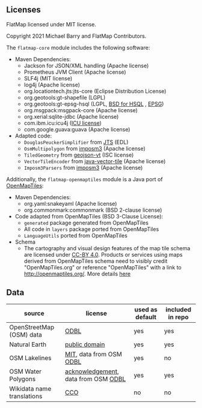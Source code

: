 ## Licenses

FlatMap licensed under MIT license.

Copyright 2021 Michael Barry and FlatMap Contributors.

The `flatmap-core` module includes the following software:

- Maven Dependencies:
  - Jackson for JSON/XML handling (Apache license)
  - Prometheus JVM Client (Apache license)
  - SLF4j (MIT license)
  - log4j (Apache license)
  - org.locationtech.jts:jts-core (Eclipse Distribution License)
  - org.geotools:gt-shapefile (LGPL)
  - org.geotools:gt-epsg-hsql
    (LGPL, [BSD for HSQL](https://github.com/geotools/geotools/blob/main/licenses/HSQL.md)
    , [EPSG](https://github.com/geotools/geotools/blob/main/licenses/EPSG.md))
  - org.msgpack:msgpack-core (Apache license)
  - org.xerial:sqlite-jdbc (Apache license)
  - com.ibm.icu:icu4j ([ICU license](https://github.com/unicode-org/icu/blob/main/icu4c/LICENSE))
  - com.google.guava:guava (Apache license)
- Adapted code:
  - `DouglasPeuckerSimplifier` from [JTS](https://github.com/locationtech/jts) (EDL)
  - `OsmMultipolygon` from [imposm3](https://github.com/omniscale/imposm3) (Apache license)
  - `TiledGeometry` from [geojson-vt](https://github.com/mapbox/geojson-vt) (ISC license)
  - `VectorTileEncoder`
    from [java-vector-tile](https://github.com/ElectronicChartCentre/java-vector-tile) (Apache
    license)
  - `Imposm3Parsers` from [imposm3](https://github.com/omniscale/imposm3) (Apache license)

Additionally, the `flatmap-openmaptiles` module is a Java port
of [OpenMapTiles](https://github.com/openmaptiles/openmaptiles):

- Maven Dependencies:
  - org.yaml:snakeyaml (Apache license)
  - org.commonmark:commonmark (BSD 2-clause license)
- Code adapted from OpenMapTiles (BSD 3-Clause License):
  - `generated` package generated from OpenMapTiles
  - All code in `layers` package ported from OpenMapTiles
  - `LanguageUtils` ported from OpenMapTiles
- Schema
  - The cartography and visual design features of the map tile schema are licensed
    under [CC-BY 4.0](http://creativecommons.org/licenses/by/4.0/). Products or services using maps
    derived from OpenMapTiles schema need to visibly credit "OpenMapTiles.org" or reference
    "OpenMapTiles" with a link to http://openmaptiles.org/. More
    details [here](https://github.com/openmaptiles/openmaptiles/blob/master/LICENSE.md#design-license-cc-by-40)

## Data

|source | license | used as default | included in repo |
|-------|---------|-----------------|------------------|
| OpenStreetMap (OSM) data | [ODBL](https://www.openstreetmap.org/copyright) | yes | yes
| Natural Earth | [public domain](https://www.naturalearthdata.com/about/terms-of-use/) | yes | yes
| OSM Lakelines | [MIT](https://github.com/lukasmartinelli/osm-lakelines), data from OSM [ODBL](https://www.openstreetmap.org/copyright) | yes | no
| OSM Water Polygons | [acknowledgement](https://osmdata.openstreetmap.de/info/license.html), data from OSM [ODBL](https://www.openstreetmap.org/copyright) | yes | yes
| Wikidata name translations | [CCO](https://www.wikidata.org/wiki/Wikidata:Licensing) | no | no
